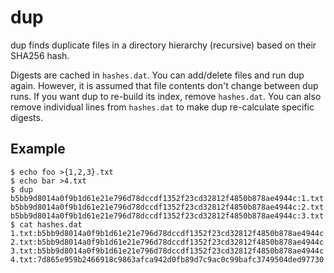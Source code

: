 # dup

dup finds duplicate files in a directory hierarchy (recursive) based
on their SHA256 hash.

Digests are cached in `hashes.dat`. You can add/delete files and run
dup again. However, it is assumed that file contents don't change
between dup runs. If you want dup to re-build its index, remove
`hashes.dat`. You can also remove individual lines from `hashes.dat`
to make dup re-calculate specific digests.

## Example

```
$ echo foo >{1,2,3}.txt
$ echo bar >4.txt
$ dup
b5bb9d8014a0f9b1d61e21e796d78dccdf1352f23cd32812f4850b878ae4944c:1.txt
b5bb9d8014a0f9b1d61e21e796d78dccdf1352f23cd32812f4850b878ae4944c:2.txt
b5bb9d8014a0f9b1d61e21e796d78dccdf1352f23cd32812f4850b878ae4944c:3.txt
$ cat hashes.dat
1.txt:b5bb9d8014a0f9b1d61e21e796d78dccdf1352f23cd32812f4850b878ae4944c
2.txt:b5bb9d8014a0f9b1d61e21e796d78dccdf1352f23cd32812f4850b878ae4944c
3.txt:b5bb9d8014a0f9b1d61e21e796d78dccdf1352f23cd32812f4850b878ae4944c
4.txt:7d865e959b2466918c9863afca942d0fb89d7c9ac0c99bafc3749504ded97730
```

